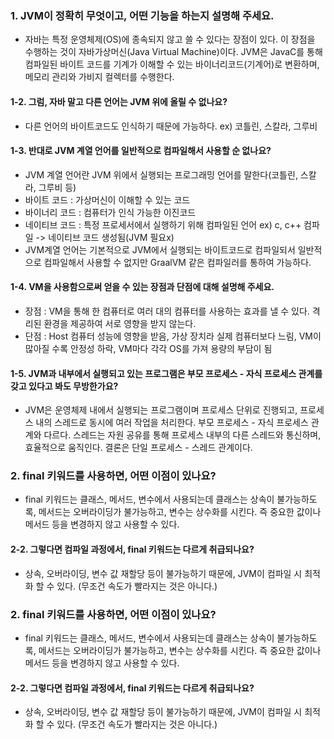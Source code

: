### 1. JVM이 정확히 무엇이고, 어떤 기능을 하는지 설명해 주세요.
  - 자바는 특정 운영체제(OS)에 종속되지 않고 쓸 수 있다는 장점이 있다. 이 장점을 수행하는 것이 자바가상머신(Java Virtual Machine)이다. JVM은 JavaC를 통해 컴파일된 바이트 코드를 기계가 이해할 수 있는 바이너리코드(기계어)로 변환하며, 메모리 관리와 가비지 컬렉터를 수행한다.

  #### 1-2. 그럼, 자바 말고 다른 언어는 JVM 위에 올릴 수 없나요?
  - 다른 언어의 바이트코드도 인식하기 때문에 가능하다. ex) 코틀린, 스칼라, 그루비

  #### 1-3. 반대로 JVM 계열 언어를 일반적으로 컴파일해서 사용할 순 없나요?
  - JVM 계열 언어란 JVM 위에서 실행되는 프로그래밍 언어를 말한다(코틀린, 스칼라, 그루비 등)
  - 바이트 코드 : 가상머신이 이해할 수 있는 코드
  - 바이너리 코드 : 컴퓨터가 인식 가능한 이진코드
  - 네이티브 코드 : 특정 프로세서에서 실행하기 위해 컴파일된 언어 ex) c, c++ 컴파일 -> 네이티브 코드 생성됨(JVM 필요x)
  - JVM계열 언어는 기본적으로 JVM에서 실행되는 바이트코드로 컴파일되서 일반적으로 컴파일해서 사용할 수 없지만 GraalVM 같은 컴파일러를 통하여 가능하다. 
  #### 1-4. VM을 사용함으로써 얻을 수 있는 장점과 단점에 대해 설명해 주세요.
  - 장점 : VM을 통해 한 컴퓨터로 여러 대의 컴퓨터를 사용하는 효과를 낼 수 있다. 격리된 환경을 제공하여 서로 영향을 받지 않는다.
  - 단점 : Host 컴퓨터 성능에 영향을 받음, 가상 장치라 실제 컴퓨터보다 느림, VM이 많아질 수록 안정성 하락, VM마다 각각 OS를 가져 용량의 부담이 됨

  #### 1-5.  JVM과 내부에서 실행되고 있는 프로그램은 부모 프로세스 - 자식 프로세스 관계를 갖고 있다고 봐도 무방한가요?
  - JVM은 운영체제 내에서 실행되는 프로그램이며 프로세스 단위로 진행되고, 프로세스 내의 스레드로 동시에 여러 작업을 처리한다. 부모 프로세스 - 자식 프로세스 관계와 다르다. 스레드는 자원 공유를 통해 프로세스 내부의 다른 스레드와 통신하며, 효율적으로 움직인다. 결론은 단일 프로세스 - 스레드 관계이다.

### 2. final 키워드를 사용하면, 어떤 이점이 있나요?
  - final 키워드는 클래스, 메서드, 변수에서 사용되는데 클래스는 상속이 불가능하도록, 메서드는 오버라이딩가 불가능하고, 변수는 상수화를 시킨다. 즉 중요한 값이나 메서드 등을 변경하지 않고 사용할 수 있다.

  #### 2-2. 그렇다면 컴파일 과정에서, final 키워드는 다르게 취급되나요?
  - 상속, 오버라이딩, 변수 값 재할당 등이 불가능하기 때문에, JVM이 컴파일 시 최적화 할 수 있다. (무조건 속도가 빨라지는 것은 아니다.)

### 2. final 키워드를 사용하면, 어떤 이점이 있나요?
  - final 키워드는 클래스, 메서드, 변수에서 사용되는데 클래스는 상속이 불가능하도록, 메서드는 오버라이딩가 불가능하고, 변수는 상수화를 시킨다. 즉 중요한 값이나 메서드 등을 변경하지 않고 사용할 수 있다.

  #### 2-2. 그렇다면 컴파일 과정에서, final 키워드는 다르게 취급되나요?
  - 상속, 오버라이딩, 변수 값 재할당 등이 불가능하기 때문에, JVM이 컴파일 시 최적화 할 수 있다. (무조건 속도가 빨라지는 것은 아니다.)

